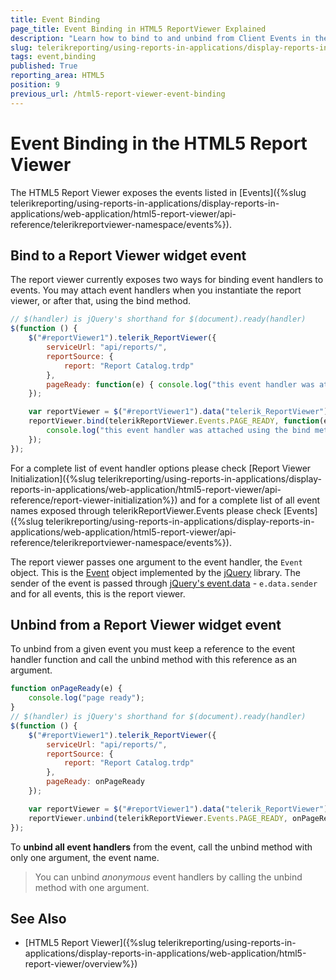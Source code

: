 ```yaml
---
title: Event Binding
page_title: Event Binding in HTML5 ReportViewer Explained
description: "Learn how to bind to and unbind from Client Events in the HTML5 Report Viewer in Telerik Reporting."
slug: telerikreporting/using-reports-in-applications/display-reports-in-applications/web-application/html5-report-viewer/event-binding
tags: event,binding
published: True
reporting_area: HTML5
position: 9
previous_url: /html5-report-viewer-event-binding
---
```


# Event Binding in the HTML5 Report Viewer

The HTML5 Report Viewer exposes the events listed in [Events]({%slug telerikreporting/using-reports-in-applications/display-reports-in-applications/web-application/html5-report-viewer/api-reference/telerikreportviewer-namespace/events%}). 

## Bind to a Report Viewer widget event

The report viewer currently exposes two ways for binding event handlers to events. You may attach event handlers when you instantiate the report viewer, or after that, using the bind method. 

````JavaScript
// $(handler) is jQuery's shorthand for $(document).ready(handler)
$(function () {
	$("#reportViewer1").telerik_ReportViewer({
		serviceUrl: "api/reports/",
		reportSource: {
			report: "Report Catalog.trdp"
		},
		pageReady: function(e) { console.log("this event handler was attached in the constructor"); }
	});

	var reportViewer = $("#reportViewer1").data("telerik_ReportViewer");
	reportViewer.bind(telerikReportViewer.Events.PAGE_READY, function(e) {
		console.log("this event handler was attached using the bind method");
	});
});
````

For a complete list of event handler options please check [Report Viewer Initialization]({%slug telerikreporting/using-reports-in-applications/display-reports-in-applications/web-application/html5-report-viewer/api-reference/report-viewer-initialization%}) and for a complete list of all event names exposed through telerikReportViewer.Events please check [Events]({%slug telerikreporting/using-reports-in-applications/display-reports-in-applications/web-application/html5-report-viewer/api-reference/telerikreportviewer-namespace/events%}).

The report viewer passes one argument to the event handler, the `Event` object. This is the [Event](https://api.jquery.com/category/events/event-object/) object implemented by the [jQuery](https://jquery.com/) library. The sender of the event is passed through [jQuery's event.data](https://api.jquery.com/event.data/) - `e.data.sender` and for all events, this is the report viewer.

## Unbind from a Report Viewer widget event

To unbind from a given event you must keep a reference to the event handler function and call the unbind method with this reference as an argument.

````JavaScript
function onPageReady(e) {
	console.log("page ready");
}
// $(handler) is jQuery's shorthand for $(document).ready(handler)
$(function () {
	$("#reportViewer1").telerik_ReportViewer({
		serviceUrl: "api/reports/",
		reportSource: {
			report: "Report Catalog.trdp"
		},
		pageReady: onPageReady
	});

	var reportViewer = $("#reportViewer1").data("telerik_ReportViewer");
	reportViewer.unbind(telerikReportViewer.Events.PAGE_READY, onPageReady);
});
````

To __unbind all event handlers__ from the event, call the unbind method with only one argument, the event name.

> You can unbind *anonymous* event handlers by calling the unbind method with one argument.


## See Also

* [HTML5 Report Viewer]({%slug telerikreporting/using-reports-in-applications/display-reports-in-applications/web-application/html5-report-viewer/overview%})
